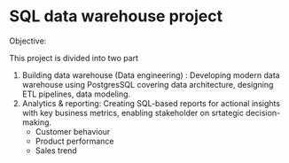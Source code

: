 # SQL data warehouse project


Objective:

This project is divided into two part

1. Building data warehouse (Data engineering) : Developing modern data warehouse using PostgresSQL covering data architecture, designing ETL pipelines, data modeling.
2. Analytics & reporting: Creating SQL-based reports for actional insights with key business metrics, enabling stakeholder on srtategic decision-making.
   - Customer behaviour
   - Product performance
   - Sales trend


